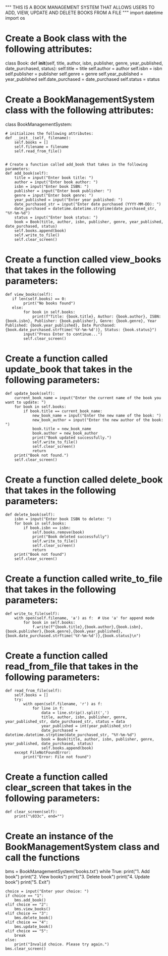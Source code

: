 """
THIS IS A BOOK MANAGEMENT SYSTEM THAT ALLOWS USERS TO ADD, VIEW, UPDATE AND DELETE BOOKS FROM A FILE
"""
import datetime
import os

# Create a Book class with the following attributes:
class Book:
    def __init__(self, title, author, isbn, publisher, genre, year_published, date_purchased, status):
        self.title = title
        self.author = author
        self.isbn = isbn
        self.publisher = publisher
        self.genre = genre
        self.year_published = year_published
        self.date_purchased = date_purchased
        self.status = status

# Create a BookManagementSystem class with the following attributes:
class BookManagementSystem:

    # initializes the following attributes:
    def __init__(self, filename):
        self.books = []
        self.filename = filename
        self.read_from_file()


    # Create a function called add_book that takes in the following parameters:
    def add_book(self):
        title = input("Enter book title: ")
        author = input("Enter book author: ")
        isbn = input("Enter book ISBN: ")
        publisher = input("Enter book publisher: ")
        genre = input("Enter book genre: ")
        year_published = input("Enter year published: ")
        date_purchased_str = input("Enter date purchased (YYYY-MM-DD): ")
        date_purchased = datetime.datetime.strptime(date_purchased_str, "%Y-%m-%d")
        status = input("Enter book status: ")
        book = Book(title, author, isbn, publisher, genre, year_published, date_purchased, status)
        self.books.append(book)
        self.write_to_file()
        self.clear_screen()

# Create a function called view_books that takes in the following parameters:
    def view_books(self):
       if len(self.books) == 0:
            print("No books found")
       else:
            for book in self.books:
                print(f"Title: {book.title}, Author: {book.author}, ISBN: {book.isbn}, Publisher: {book.publisher}, Genre: {book.genre}, Year Published: {book.year_published}, Date Purchased: {book.date_purchased.strftime('%Y-%m-%d')}, Status: {book.status}")
            input("Press Enter to continue...")  
            self.clear_screen()  

# Create a function called update_book that takes in the following parameters:
    def update_book(self):
        current_book_name = input("Enter the current name of the book you want to update: ")
        for book in self.books:
            if book.title == current_book_name:
                new_book_name = input("Enter the new name of the book: ")
                new_book_author = input("Enter the new author of the book: ")
                book.title = new_book_name
                book.author = new_book_author
                print("Book updated successfully.")
                self.write_to_file()
                self.clear_screen()
                return
        print("Book not found.")
        self.clear_screen()

# Create a function called delete_book that takes in the following parameters:
    def delete_book(self):
        isbn = input("Enter book ISBN to delete: ")
        for book in self.books:
            if book.isbn == isbn:
                self.books.remove(book)
                print("Book deleted successfully")
                self.write_to_file()
                self.clear_screen()
                return
        print("Book not found")
        self.clear_screen()

# Create a function called write_to_file that takes in the following parameters:
    def write_to_file(self):
        with open(self.filename, 'a') as f:  # Use 'a' for append mode
            for book in self.books:
                f.write(f"{book.title},{book.author},{book.isbn},{book.publisher},{book.genre},{book.year_published},{book.date_purchased.strftime('%Y-%m-%d')},{book.status}\n")

# Create a function called read_from_file that takes in the following parameters:
    def read_from_file(self):
        self.books = []
        try:
            with open(self.filename, 'r') as f:
                for line in f:
                    data = line.strip().split(',')
                    title, author, isbn, publisher, genre, year_published_str, date_purchased_str, status = data
                    year_published = int(year_published_str)
                    date_purchased = datetime.datetime.strptime(date_purchased_str, "%Y-%m-%d")
                    book = Book(title, author, isbn, publisher, genre, year_published, date_purchased, status)
                    self.books.append(book)
        except FileNotFoundError:
            print("Error: File not found")


# Create a function called clear_screen that takes in the following parameters:
    def clear_screen(self):
        print("\033c", end="")


# Create an instance of the BookManagementSystem class and call the functions
bms = BookManagementSystem('books.txt')
while True:
    print("1. Add book")
    print("2. View books")
    print("3. Delete book")
    print("4. Update book")
    print("5. Exit")

    choice = input("Enter your choice: ")
    if choice == "1":
        bms.add_book()
    elif choice == "2":
        bms.view_books()
    elif choice == "3":
        bms.delete_book()
    elif choice == "4":
        bms.update_book()
    elif choice == "5":
        break
    else:
        print("Invalid choice. Please try again.")
    bms.clear_screen()
